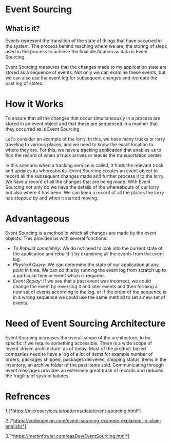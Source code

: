 # Event Sourcing
## What is it?

Events represent the transition of the state of things that have occurred in the system.
The process behind reaching where we are, the storing of steps used in the process to achieve the final destination as data is Event Sourcing. 

Event Sourcing measures that the changes made to my application state are stored as a sequence of events. Not only we can examine these events, but we can also use the event log for subsequent changes and recreate the past log of states.

# How it Works

To ensure that all the changes that occur simultaneously in a process are stored in an event object and that these are sequenced in a manner that they occurred as is Event Sourcing.

Let's consider an example of the lorry. In this, we have many trucks or lorry traveling to various places, and we need to know the exact location to where they are. For this, we have a tracking application that enables us to find the record of when a truck arrives or leaves the transportation center.

In this scenario when a tracking service is called, it finds the relevant truck and updates its whereabouts. Event Sourcing creates an event object to record all the subsequent changes made and further process it to the lorry. We have a record of all the changes that are being made. With Event Sourcing not only do we have the details of the whereabouts of our lorry but also where it has been. We can keep a record of all the places the lorry has stopped by and when it started moving.

# Advantageous

Event Sourcing is a method in which all changes are made by the event objects. This provides us with several functions:
- *To Rebuild completely*: We do not need to look into the current state of the application and rebuild it by examining all the events from the event log.
- *Physical Query*: We can determine the state of our application at any point in time. We can do this by running the event log from scratch up to a particular time or event which is required.
- *Event Replay*: If we see that a past event was incorrect, we could change the event by reversing it and later events and then forming a new set of events according to the log, or if the order of the sequence is in a wrong sequence we could use the same method to set a new set of events.

# Need of Event Sourcing Architecture

Event Sourcing increases the overall scope of the architecture, to be specific if we require something accessible. There is a wide scope of 'event-driven architecture' as of today. Most of the product-based companies need to have a log of a lot of items for example number of orders, packages shipped, packages delivered, shipping status, items in the inventory, an archive folder of the past items sold. Communicating through event messages provides an extremely great track of records and reduces the fragility of system failures.

# Refrences

1.[*https://microservices.io/patterns/data/event-sourcing.html*]

2.[*https://codeopinion.com/event-sourcing-example-explained-in-plain-english/*]

3.[*https://martinfowler.com/eaaDev/EventSourcing.html*]
